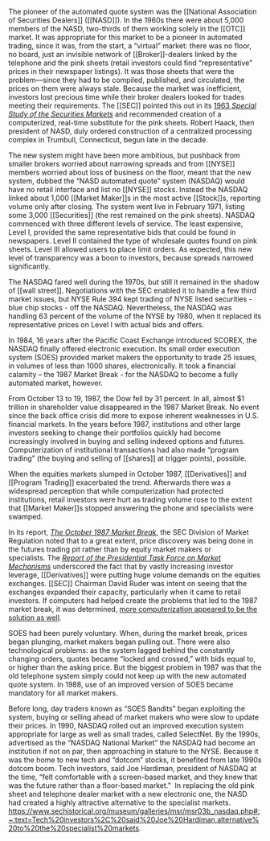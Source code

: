 The pioneer of the automated quote system was the [[National Association of Securities Dealers]] ([[NASD]]). In the 1960s there were about 5,000 members of the NASD, two-thirds of them working solely in the [[OTC]] market. It was appropriate for this market to be a pioneer in automated trading, since it was, from the start, a “virtual” market: there was no floor, no board, just an invisible network of [[Broker]]-dealers linked by the telephone and the pink sheets (retail investors could find “representative” prices in their newspaper listings). It was those sheets that were the problem—since they had to be compiled, published, and circulated, the prices on them were always stale. Because the market was inefficient, investors lost precious time while their broker dealers looked for trades meeting their requirements. The [[SEC]] pointed this out in its [1963 _Special Study of the Securities Markets_](https://www.sechistorical.org/collection/papers/1960/1963_SSMkt_Chapter_01_1.pdf) and recommended creation of a computerized, real-time substitute for the pink sheets. Robert Haack, then president of NASD, duly ordered construction of a centralized processing complex in Trumbull, Connecticut, begun late in the decade.

The new system might have been more ambitious, but pushback from smaller brokers worried about narrowing spreads and from [[NYSE]] members worried about loss of business on the floor, meant that the new system, dubbed the “NASD automated quote” system (NASDAQ) would have no retail interface and list no [[NYSE]] stocks. Instead the NASDAQ linked about 1,000 [[Market Maker]]s in the most active [[Stock]]s, reporting volume only after closing. The system went live in February 1971, listing some 3,000 [[Securities]] (the rest remained on the pink sheets). NASDAQ commenced with three different levels of service. The least expensive, Level I, provided the same representative bids that could be found in newspapers. Level II contained the type of wholesale quotes found on pink sheets. Level III allowed users to place limit orders. As expected, this new level of transparency was a boon to investors, because spreads narrowed significantly.

The NASDAQ fared well during the 1970s, but still it remained in the shadow of [[wall street]]. Negotiations with the SEC enabled it to handle a few third market issues, but NYSE Rule 394 kept trading of NYSE listed securities - blue chip stocks - off the NASDAQ. Nevertheless, the NASDAQ was handling 63 percent of the volume of the NYSE by 1980, when it replaced its representative prices on Level I with actual bids and offers.

In 1984, 16 years after the Pacific Coast Exchange introduced SCOREX, the NASDAQ finally offered electronic execution. Its small order execution system (SOES) provided market makers the opportunity to trade 25 issues, in volumes of less than 1000 shares, electronically. It took a financial calamity – the 1987 Market Break - for the NASDAQ to become a fully automated market, however.

From October 13 to 19, 1987, the Dow fell by 31 percent. In all, almost $1 trillion in shareholder value disappeared in the 1987 Market Break. No event since the back office crisis did more to expose inherent weaknesses in U.S. financial markets. In the years before 1987, institutions and other large investors seeking to change their portfolios quickly had become increasingly involved in buying and selling indexed options and futures. Computerization of institutional transactions had also made “program trading” (the buying and selling of [[shares]] at trigger points), possible.

When the equities markets slumped in October 1987, [[Derivatives]] and [[Program Trading]] exacerbated the trend. Afterwards there was a widespread perception that while computerization had protected institutions, retail investors were hurt as trading volume rose to the extent that [[Market Maker]]s stopped answering the phone and specialists were swamped.

In its report, _[The October 1987 Market Break](https://www.sechistorical.org/collection/papers/1980/1988_0201_MarketBreak_01.pdf)_, the SEC Division of Market Regulation noted that to a great extent, price discovery was being done in the futures trading pit rather than by equity market makers or specialists. The _[Report of the Presidential Task Force on Market Mechanisms](https://www.sechistorical.org/collection/papers/1980/1988_0101_BradyReport.pdf)_ underscored the fact that by vastly increasing investor leverage, [[Derivatives]] were putting huge volume demands on the equities exchanges. [[SEC]] Chairman David Ruder was intent on seeing that the exchanges expanded their capacity, particularly when it came to retail investors. If computers had helped create the problems that led to the 1987 market break, it was determined, [more computerization appeared to be the solution as well](https://www.sec.gov/news/speech/1988/021888ruder.pdf).

SOES had been purely voluntary. When, during the market break, prices began plunging, market makers began pulling out. There were also technological problems: as the system lagged behind the constantly changing orders, quotes became “locked and crossed,” with bids equal to, or higher than the asking price. But the biggest problem in 1987 was that the old telephone system simply could not keep up with the new automated quote system. In 1988, use of an improved version of SOES became mandatory for all market makers.

Before long, day traders known as “SOES Bandits” began exploiting the system, buying or selling ahead of market makers who were slow to update their prices. In 1990, NASDAQ rolled out an improved execution system appropriate for large as well as small trades, called SelectNet. By the 1990s, advertised as the “NASDAQ National Market” the NASDAQ had become an institution if not on par, then approaching in stature to the NYSE. Because it was the home to new tech and “dotcom” stocks, it benefited from late 1990s dotcom boom. Tech investors, said Joe Hardiman, president of NASDAQ at the time, “felt comfortable with a screen-based market, and they knew that was the future rather than a floor-based market.”  In replacing the old pink sheet and telephone dealer market with a new electronic one, the NASD had created a highly attractive alternative to the specialist markets.
https://www.sechistorical.org/museum/galleries/msr/msr03b_nasdaq.php#:~:text=Tech%20investors%2C%20said%20Joe%20Hardiman,alternative%20to%20the%20specialist%20markets.
